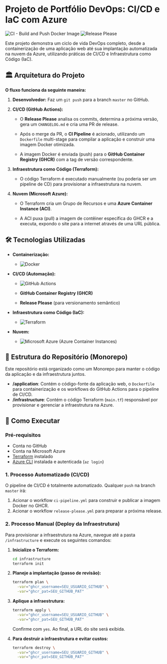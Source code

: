 # Projeto de Portfólio DevOps: CI/CD e IaC com Azure

![CI - Build and Push Docker Image](https://github.com/Gravity22222/startbootstrap-resume/actions/workflows/ci-pipeline.yml)
![Release Please](https://github.com/Gravity22222/startbootstrap-resume/actions/workflows/release-please.yml)

Este projeto demonstra um ciclo de vida DevOps completo, desde a containerização de uma aplicação web até sua implantação automatizada na nuvem da Azure, utilizando práticas de CI/CD e Infraestrutura como Código (IaC).

## 🏛️ Arquitetura do Projeto





**O fluxo funciona da seguinte maneira:**

1.  **Desenvolvedor:** Faz um `git push` para a branch `master` no GitHub.

2.  **CI/CD (GitHub Actions):**
    * O **Release Please** analisa os commits, determina a próxima versão, gera um `CHANGELOG.md` e cria uma PR de release.

    * Após o merge da PR, o **CI Pipeline** é acionado, utilizando um `Dockerfile` multi-stage para compilar a aplicação e construir uma imagem Docker otimizada.

    * A imagem Docker é enviada (push) para o **GitHub Container Registry (GHCR)** com a tag de versão correspondente.

3.  **Infraestrutura como Código (Terraform):**

    * O código Terraform é executado manualmente (ou poderia ser um pipeline de CD) para provisionar a infraestrutura na nuvem.

4.  **Nuvem (Microsoft Azure):**
    * O Terraform cria um Grupo de Recursos e uma **Azure Container Instance (ACI)**.

    * A ACI puxa (pull) a imagem de contêiner específica do GHCR e a executa, expondo o site para a internet através de uma URL pública.

## 🛠️ Tecnologias Utilizadas

* **Containerização:**
    * ![Docker](https://img.shields.io/badge/Docker-%230db7ed.svg?style=for-the-badge&logo=docker&logoColor=white)
* **CI/CD (Automação):**
    * ![GitHub Actions](https://img.shields.io/badge/GitHub%20Actions-%232671E5.svg?style=for-the-badge&logo=githubactions&logoColor=white)

    * **GitHub Container Registry (GHCR)**

    * **Release Please** (para versionamento semântico)

* **Infraestrutura como Código (IaC):**
    * ![Terraform](https://img.shields.io/badge/Terraform-%235835CC.svg?style=for-the-badge&logo=terraform&logoColor=white)
* **Nuvem:**
    * ![Microsoft Azure](https://img.shields.io/badge/Azure-%230072C6.svg?style=for-the-badge&logo=microsoftazure&logoColor=white) (Azure Container Instances)

## 📂 Estrutura do Repositório (Monorepo)

Este repositório está organizado como um Monorepo para manter o código da aplicação e da infraestrutura juntos.

* **/application**: Contém o código-fonte da aplicação web, o `Dockerfile` para containerização e os workflows do GitHub Actions para o pipeline de CI/CD.
* **/infrastructure**: Contém o código Terraform (`main.tf`) responsável por provisionar e gerenciar a infraestrutura na Azure.

## 🚀 Como Executar

### Pré-requisitos
* Conta no GitHub
* Conta na Microsoft Azure
* [Terraform](https://developer.hashicorp.com/terraform/downloads) instalado
* [Azure CLI](https://learn.microsoft.com/pt-br/cli/azure/install-azure-cli) instalada e autenticada (`az login`)

### 1. Processo Automatizado (CI/CD)

O pipeline de CI/CD é totalmente automatizado. Qualquer `push` na branch `master` irá:
1.  Acionar o workflow `ci-pipeline.yml` para construir e publicar a imagem Docker no GHCR.
2.  Acionar o workflow `release-please.yml` para preparar a próxima release.

### 2. Processo Manual (Deploy da Infraestrutura)

Para provisionar a infraestrutura na Azure, navegue até a pasta `/infrastructure` e execute os seguintes comandos:

1.  **Inicialize o Terraform:**
    ```bash
    cd infrastructure
    terraform init
    ```

2.  **Planeje a implantação (passo de revisão):**
    ```bash
    terraform plan \
      -var="ghcr_username=SEU_USUARIO_GITHUB" \
      -var="ghcr_pat=SEU_GITHUB_PAT"
    ```

3.  **Aplique a infraestrutura:**
    ```bash
    terraform apply \
      -var="ghcr_username=SEU_USUARIO_GITHUB" \
      -var="ghcr_pat=SEU_GITHUB_PAT"
    ```
    Confirme com `yes`. Ao final, a URL do site será exibida.

4.  **Para destruir a infraestrutura e evitar custos:**
    ```bash
    terraform destroy \
      -var="ghcr_username=SEU_USUARIO_GITHUB" \
      -var="ghcr_pat=SEU_GITHUB_PAT"
    ```